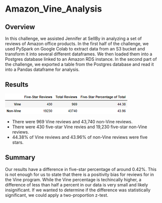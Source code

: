 # Amazon_Vine_Analysis

## Overview

In this challenge, we assisted Jennifer at SellBy in analyzing a set of reviews of Amazon office products.  In the first half of the challenge, we used PySpark on Google Colab to extract data from an S3 bucket and transform it into several different dataframes.  We then loaded them into a Postgres database linked to an Amazon RDS instance.  In the second part of the challenge, we exported a table from the Postgres database and read it into a Pandas dataframe for analysis.

## Results

![results](reviewdf.png)

- There were 969 Vine reviews and 43,740 non-Vine reviews.
- There were 430 five-star Vine revies and 19,230 five-star non-Vine reviews.
- 44.38% of Vine reviews and 43.96% of non-Vine reviews were five stars.

## Summary

Our results have a difference in five-star percentage of around 0.42%.  This is not enough for us to state that there is a positivity bias for reviews for in the Vine program.  While the Vine percentage is techincally higher, a difference of less than half a percent in our data is very small and likely insignificant.  If we wanted to determine if the difference was statistically significant, we could apply a two-proportion z-test.
